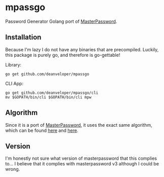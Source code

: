 # mpassgo
Password Generator Golang port of [MasterPassword].

## Installation
Because I'm lazy I do not have any binaries that are precompiled.
Luckily, this package is purely go, and therefore is go-gettable!

Library:
```
go get github.com/deanveloper/mpassgo
```

CLI App:
```
go get github.com/deanveloper/mpassgo/cli
mv $GOPATH/bin/cli $GOPATH/bin/cli mpw
```

## Algorithm
Since it is a port of [MasterPassword], it uses the exact same algorithm, which
can be found [here](http://masterpasswordapp.com/masterpassword-algorithm.pdf) and
[here](https://en.wikipedia.org/wiki/Master_Password).

## Version
I'm honestly not sure what version of masterpassword that this complies to...
I believe that it complies with masterpassword v3 although I could be wrong.

[MasterPassword]: https://masterpasswordapp.com